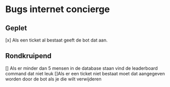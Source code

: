# Bugs internet concierge

## Geplet

[x] Als een ticket al bestaat geeft de bot dat aan.

## Rondkruipend

[] Als er minder dan 5 mensen in de database staan vind de leaderboard command dat niet leuk
[]Als er een ticket niet bestaat moet dat aangegeven worden door de bot als je die wilt verwijderen
